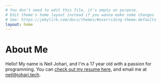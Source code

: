 ```yaml
---
# You don't need to edit this file, it's empty on purpose.
# Edit theme's home layout instead if you wanna make some changes
# See: https://jekyllrb.com/docs/themes/#overriding-theme-defaults
layout: home
---
```

# About Me
Hello! My name is Neil Johari, and I'm a 17 year old with a passion for programming.
You can [check out my resume here](/assets/files/resume.pdf), and email me at [neil@johari.tech](mailto:neil@johari.tech).
